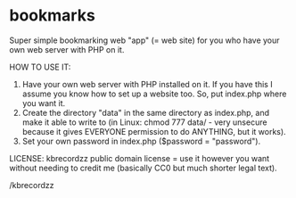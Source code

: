 # bookmarks

Super simple bookmarking web "app" (= web site) for you who have your own web server with PHP on it.

HOW TO USE IT:

1. Have your own web server with PHP installed on it. If you have this I assume you know how to set up a website too. So, put index.php where you want it.
2. Create the directory "data" in the same directory as index.php, and make it able to write to (in Linux: chmod 777 data/ - very unsecure because it gives EVERYONE permission to do ANYTHING, but it works).
3. Set your own password in index.php ($password = "password").

LICENSE: kbrecordzz public domain license = use it however you want without needing to credit me (basically CC0 but much shorter legal text).

/kbrecordzz
